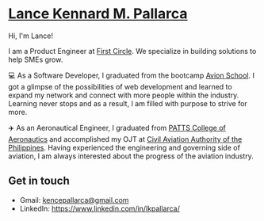 # [Lance Kennard M. Pallarca](http://portfolio-lkpallarca.vercel.app/)
Hi, I'm Lance!

I am a Product Engineer at [First Circle](https://www.firstcircle.ph/). We specialize in building solutions to help SMEs grow.

:computer: As a Software Developer, I graduated from the bootcamp [Avion School](https://www.avionschool.com/). I got a glimpse of the possibilities of web development and learned to expand my network and connect with more people within the industry. Learning never stops and as a result, I am filled with purpose to strive for more.

:airplane: As an Aeronautical Engineer, I graduated from [PATTS College of Aeronautics](https://www.patts.edu.ph/) and accomplished my OJT at [Civil Aviation Authority of the Philippines](https://caap.gov.ph/). Having experienced the engineering and governing side of aviation, I am always interested about the progress of the aviation industry.

## Get in touch
- Gmail: kencepallarca@gmail.com
- LinkedIn: https://www.linkedin.com/in/lkpallarca/
